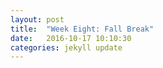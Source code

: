 ```yaml
---
layout: post
title:  "Week Eight: Fall Break"
date:   2016-10-17 10:10:30
categories: jekyll update
---
```

